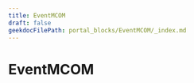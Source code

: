 ```yaml
---
title: EventMCOM
draft: false
geekdocFilePath: portal_blocks/EventMCOM/_index.md
---
```

# EventMCOM